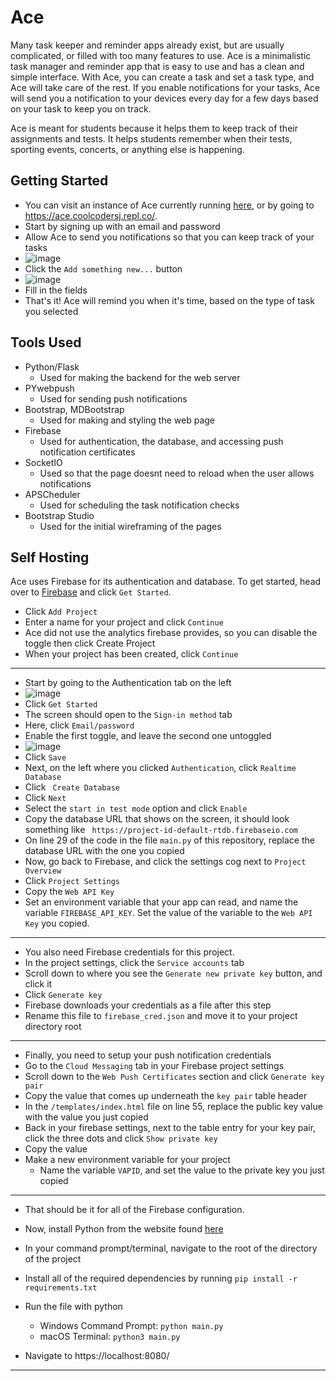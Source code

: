 # Ace

Many task keeper and reminder apps already exist, but are usually complicated, or filled with too many features to use. Ace is a minimalistic task manager and reminder app that is easy to use and has a clean and simple interface. With Ace, you can create a task and set a task type, and Ace will take care of the rest. If you enable notifications for your tasks, Ace will send you a notification to your devices every day for a few days based on your task to keep you on track.

Ace is meant for students because it helps them to keep track of their assignments and tests. It helps students remember when their tests, sporting events, concerts, or anything else is happening.

## Getting Started
- You can visit an instance of Ace currently running [here](https://ace.coolcodersj.repl.co/), or by going to https://ace.coolcodersj.repl.co/.
- Start by signing up with an email and password
- Allow Ace to send you notifications so that you can keep track of your tasks
- ![image](https://sjcdn.is-a.dev/file/vftukt)
- Click the `Add something new...` button
- ![image](https://sjcdn.is-a.dev/file/eippdl)
- Fill in the fields 
- That's it! Ace will remind you when it's time, based on the type of task you selected


## Tools Used
- Python/Flask
    - Used for making the backend for the web server
- PYwebpush
    - Used for sending push notifications
- Bootstrap, MDBootstrap
    - Used for making and styling the web page
- Firebase
    - Used for authentication, the database, and accessing push notification certificates
- SocketIO
    - Used so that the page doesnt need to reload when the user allows notifications
- APSCheduler
    - Used for scheduling the task notification checks
- Bootstrap Studio
    - Used for the initial wireframing of the pages

## Self Hosting
Ace uses Firebase for its authentication and database. To get started, head over to [Firebase](https://firebase.google.com/) and click `Get Started`. 
- Click `Add Project`
- Enter a name for your project and click `Continue`
- Ace did not use the analytics firebase provides, so you can disable the toggle then click Create Project
- When your project has been created, click `Continue`

___

- Start by going to the Authentication tab on the left
- ![image](https://sjcdn.is-a.dev/file/pyycdq)
- Click `Get Started`
- The screen should open to the `Sign-in method` tab
- Here, click `Email/password`
- Enable the first toggle, and leave the second one untoggled
- ![image](https://sjcdn.is-a.dev/file/vquixa)
- Click `Save`
- Next, on the left where you clicked `Authentication`, click `Realtime Database`
- Click ` Create Database`
- Click `Next`
- Select the `start in test mode` option and click `Enable`
- Copy the database URL that shows on the screen, it should look something like ` https://project-id-default-rtdb.firebaseio.com`
- On line 29 of the code in the file `main.py` of this repository, replace the database URL with the one you copied
- Now, go back to Firebase, and click the settings cog next to `Project Overview`
- Click `Project Settings`
- Copy the `Web API Key`
- Set an environment variable that your app can read, and name the variable `FIREBASE_API_KEY`. Set the value of the variable to the `Web API Key` you copied.

___

- You also need Firebase credentials for this project.
- In the project settings, click the `Service accounts` tab
- Scroll down to where you see the `Generate new private key` button, and click it
- Click `Generate key`
- Firebase downloads your credentials as a file after this step
- Rename this file to `firebase_cred.json` and move it to your project directory root

___

- Finally, you need to setup your push notification credentials
- Go to the `Cloud Messaging` tab in your Firebase project settings
- Scroll down to the `Web Push Certificates` section and click `Generate key pair`
- Copy the value that comes up underneath the `key pair` table header
- In the `/templates/index.html` file on line 55, replace the public key value with the value you just copied
- Back in your firebase settings, next to the table entry for your key pair, click the three dots and click `Show private key`
- Copy the value
- Make a new environment variable for your project
    - Name the variable `VAPID`, and set the value to the private key you just copied

___

- That should be it for all of the Firebase configuration.
- Now, install Python from the website found [here](https://www.python.org/downloads/)
- In your command prompt/terminal, navigate to the root of the directory of the project
- Install all of the required dependencies by running `pip install -r requirements.txt`
- Run the file with python
    - Windows Command Prompt: `python main.py`
    - macOS Terminal: `python3 main.py`

- Navigate to https://localhost:8080/

___